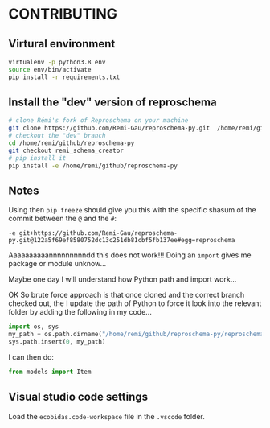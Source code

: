 # CONTRIBUTING

## Virtural environment

```bash
virtualenv -p python3.8 env
source env/bin/activate
pip install -r requirements.txt
```

## Install the "dev" version of reproschema

```bash
# clone Rémi's fork of Reproschema on your machine
git clone https://github.com/Remi-Gau/reproschema-py.git  /home/remi/github
# checkout the "dev" branch
cd /home/remi/github/reproschema-py
git checkout remi_schema_creator
# pip install it
pip install -e /home/remi/github/reproschema-py
```
## Notes

Using then `pip freeze` should give you this with the specific shasum of the
commit between the `@` and the `#`:

```
-e git+https://github.com/Remi-Gau/reproschema-py.git@122a5f69ef8580752dc13c251db81cbf5fb137ee#egg=reproschema
```

Aaaaaaaaaannnnnnnnndd this does not work!!! Doing an `import` gives me package
or module unknow...

Maybe one day I will understand how Python path and import work...

OK So brute force approach is that once cloned and the correct branch checked
out, the I update the path of Python to force it look into the relevant folder
by adding the following in my code...

```python
import os, sys 
my_path = os.path.dirname("/home/remi/github/reproschema-py/reproschema/models/")
sys.path.insert(0, my_path)
```

I can then do:
```python
from models import Item
```



## Visual studio code settings

Load the `ecobidas.code-workspace` file in the `.vscode` folder.

